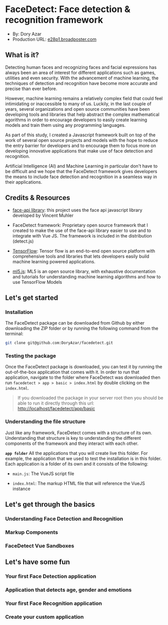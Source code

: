 # FaceDetect: Face detection & recognition framework
+ By: Dory Azar
+ Production URL: [e28p1.broadposter.com](http://e28p1.broadposter.com)

## What is it?

Detecting human faces and recognizing faces and facial expressions has always been an area of interest for different applications such as games, utilities and even security. With the advancement of machine learning, the techniques of detection and recognition have become more accurate and precise than ever before.

However, machine learning remains a relatively complex field that could feel intimidating or inaccessible to many of us. Luckily, in the last couple of years, several organizations and open source communities have been developing tools and libraries that help abstract the complex mathematical agorithms in order to encourage developers to easily create learning models and train them using any programming languages. 

As part of this study, I created a Javascript framework built on top of the work of several open source projects and models with the hope to reduce the entry barrier for developers and to encourage them to focus more on developing innovative applications that make use of face detection and recognition.

Artificial Intelligence (AI) and Machine Learning in particular don't have to be difficult and we hope that the FaceDetect framework gives developers the means to include face detection and recognition in a seamless way in their applications.


## Credits & Resources

* [face-api library](https://github.com/justadudewhohacks/face-api.js/): this project uses the face api javascript library developed by Vincent Muhler

* FaceDetect framework: Proprietary open source framework that I created to make the use of the face-api library easier to use and to integrate with Vue JS. The framework is included in the distribution (detect.js)

* [TensorFlow](https://www.tensorflow.org/): Tensor flow is an end-to-end open source platform with comprehensive tools and libraries that lets developers easily build machine learning powered applications.

* [ml5.js](https://ml5js.org/): ML5 is an open source library, with exhaustive documentation and tutorials for understanding machine learning algorithms and how to use TensorFlow Models



## Let's get started

### Installation

The FaceDetect package can be downloaded from Github by either downloading the ZIP folder or by running the following command from the terminal:

```bash
git clone git@github.com:DoryAzar/facedetect.git

```

### Testing the package

Once the FaceDetect package is downloaded, you can test it by running the out-of-the-box application that comes with it.
In order to run that application, navigate to the folder where FaceDetect was downloaded then run `facedetect > app > basic > index.html` by double clicking on the `index.html`. 

> If you downloaded the package in your server root then you should be able to run it directly through this url: <http://localhost/facedetect/app/basic>


### Understanding the file structure

Just like any framework, FaceDetect comes with a structure of its own. Understanding that structure is key to understanding the different components of the framework and they interact with each other.

**`app folder`**
All the applications that you will create live this folder. For example, the application that we used to test the installation is in this folder. Each application is a folder of its own and it consists of the following:

+ `main.js`: The VueJS script file

+ `index.html`: The markup HTML file that will reference the VueJS instance

## Let's get through the basics

### Understanding Face Detection and Recognition



### Markup Components

### FaceDetect Vue Sandboxes


## Let's have some fun

### Your first Face Detection application


### Application that detects age, gender and emotions


### Your first Face Recognition application


### Create your custom application


